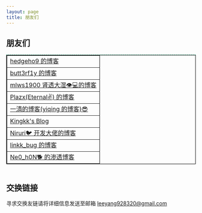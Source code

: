 ```yaml
---
layout: page
title: 朋友们
---
```


## [](#header-3)朋友们

<div style="border-top:1px dashed #2bbc8a">
    <table style="border:1px solid #2bbc8a;border-collapse: collapse;table-layout: fixed;line-height: 25px;
          border-top: 1px solid #000000;border: 1px solid #000000;;margin: 0 auto;
          text-align: left;" border="1">
        <tr class="foot-tr">
          <td class="foot-tr"><a class="foot-a" href="https://hedgeho9.cn">hedgeho9 的博客</a></td>
        </tr>
        <tr class="foot-tr">
          <td class="foot-tr"><a class="foot-a" href="https://buutt3rf1y.github.io/">butt3rf1y 的博客</a></td>
        </tr>
        <tr class="foot-tr">
          <td class="foot-tr"><a class="foot-a" href="https://blog.mlws1900.cn">mlws1900 肾透大湿👁️💻的博客</a></td>
        </tr>
        <tr class="foot-tr">
          <td class="foot-tr"><a class="foot-a" href="https://nekosec.github.io">Plazx(Eternal✌️) 的博客</a></td>
        </tr>
        <tr class="foot-tr">
          <td class="foot-tr"><a class="foot-a" href="https://yiqing.asia/">一清的博客(yiqing 的博客)😎</a></td>
        </tr>
        <tr class="foot-tr">
          <td class="foot-tr"><a class="foot-a" href="https://www.kingkk.com/">Kingkk's Blog</a></td>
        </tr>
        <tr class="foot-tr">
          <td class="foot-tr"><a class="foot-a" href="http://blog.niruri.cc/">Niruri🐦 开发大佬的博客</a></td>
        </tr>
        <tr class="foot-tr">
          <td class="foot-tr"><a class="foot-a" href="http://www.likk.xyz/">linkk_bug 的博客</a></td>
        </tr>
        <tr class="foot-tr">
          <td class="foot-tr"><a class="foot-a" href="http://82.156.112.141/">Ne0_h0N🐕 的渗透博客</a></td>
        </tr>
    </table>
</div>
<br>

## [](#header-3)交换链接

寻求交换友链请将详细信息发送至邮箱 leeyang928320@gmail.com